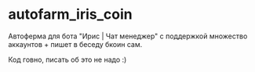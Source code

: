 # autofarm_iris_coin
Автоферма для бота "Ирис | Чат менеджер" с поддержкой множество аккаунтов + пишет в беседу бкоин сам.

Код говно, писать об это не надо :)
